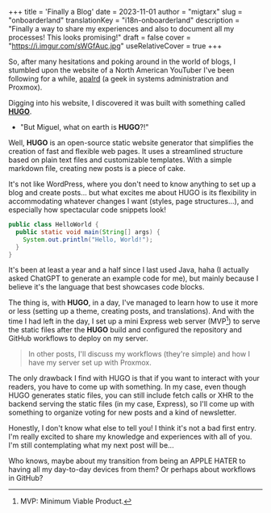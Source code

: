 +++
title = 'Finally a Blog'
date = 2023-11-01
author = "migtarx"
slug = "onboarderland"
translationKey = "i18n-onboarderland"
description = "Finally a way to share my experiences and also to document all my processes! This looks promising!"
draft = false
cover = "https://i.imgur.com/sWGfAuc.jpg"
useRelativeCover = true
+++

So, after many hesitations and poking around in the world of blogs, I stumbled upon the website of a North American YouTuber I've been following for a while, [apalrd](https://www.youtube.com/@apalrdsadventures) (a geek in systems administration and Proxmox).

Digging into his website, I discovered it was built with something called **[HUGO](https://gohugo.io/)**.
- "But Miguel, what on earth is **HUGO**?!"

Well, **HUGO** is an open-source static website generator that simplifies the creation of fast and flexible web pages. It uses a streamlined structure based on plain text files and customizable templates. With a simple markdown file, creating new posts is a piece of cake.

It's not like WordPress, where you don't need to know anything to set up a blog and create posts... but what excites me about HUGO is its flexibility in accommodating whatever changes I want (styles, page structures...), and especially how spectacular code snippets look!

```java
public class HelloWorld {
  public static void main(String[] args) {
    System.out.println("Hello, World!");
  }
}
```
It's been at least a year and a half since I last used Java, haha (I actually asked ChatGPT to generate an example code for me), but mainly because I believe it's the language that best showcases code blocks.

The thing is, with **HUGO**, in a day, I've managed to learn how to use it more or less (setting up a theme, creating posts, and translations). And with the time I had left in the day, I set up a mini Express web server (MVP[^1]) to serve the static files after the **HUGO** build and configured the repository and GitHub workflows to deploy on my server.

>In other posts, I'll discuss my workflows (they're simple) and how I have my server set up with Proxmox.

The only drawback I find with HUGO is that if you want to interact with your readers, you have to come up with something. In my case, even though HUGO generates static files, you can still include fetch calls or XHR to the backend serving the static files (in my case, Express), so I'll come up with something to organize voting for new posts and a kind of newsletter.

Honestly, I don't know what else to tell you! I think it's not a bad first entry. I'm really excited to share my knowledge and experiences with all of you. I'm still contemplating what my next post will be...

Who knows, maybe about my transition from being an APPLE HATER to having all my day-to-day devices from them? Or perhaps about workflows in GitHub? 

[^1]: MVP: Minimum Viable Product.